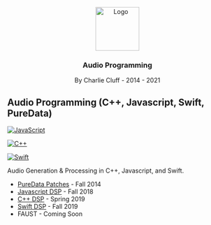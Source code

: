 ﻿<p align="center">
    <img src="https://user-images.githubusercontent.com/29167186/144605239-2aea24aa-f88c-4a68-aa80-bbe03e14e7dd.png" alt="Logo" width="100" height="100">

  <h3 align="center">Audio Programming</h3>

  <p align="center">
    By Charlie Cluff - 2014 - 2021
  </p>
</p>

## Audio Programming (C++, Javascript, Swift, PureData)

<a href="https://github.com/thecluff/CluffAudio/tree/main/Javascript"><img alt="JavaScript" src="https://img.shields.io/badge/javascript-%23323330.svg?style=for-the-badge&logo=javascript&logoColor=%23F7DF1E"/></a>

<a href="https://github.com/thecluff/CluffAudio/tree/main/C%2B%2B"><img alt="C++" src="https://img.shields.io/badge/c++-%2300599C.svg?style=for-the-badge&logo=c%2B%2B&logoColor=white"/></a>

<a href="https://github.com/thecluff/CluffAudio/tree/main/Swift"><img alt="Swift" src="https://img.shields.io/badge/swift-%23FA7343.svg?style=for-the-badge&logo=swift&logoColor=white"/></a>

Audio Generation & Processing in C++, Javascript, and Swift.

<ul>
<li>
<a href="https://github.com/thecluff/CluffAudio/tree/main/PureData">PureData Patches</a> - Fall 2014
</li>
<li>
<a href="https://github.com/thecluff/CluffAudio/tree/main/Javascript">Javascript DSP</a> - Fall 2018
</li>
<li>
<a href="https://github.com/thecluff/CluffAudio/tree/main/C%2B%2B">C++ DSP</a> - Spring 2019
</li>
<li>
<a href="https://github.com/thecluff/CluffAudio/tree/main/Swift">Swift DSP</a> - Fall 2019
</li>
<li>
FAUST - Coming Soon
</li>
</ul>
